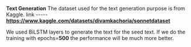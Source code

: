 **Text Generation**
The dataset used for the text generation purpose is from Kaggle.
link ----- **https://www.kaggle.com/datasets/divamkachoria/sonnetdataset**

We used BiLSTM layers to generate the text for the seed text. If we do the training with epochs=**500** the performance will be much more better.

